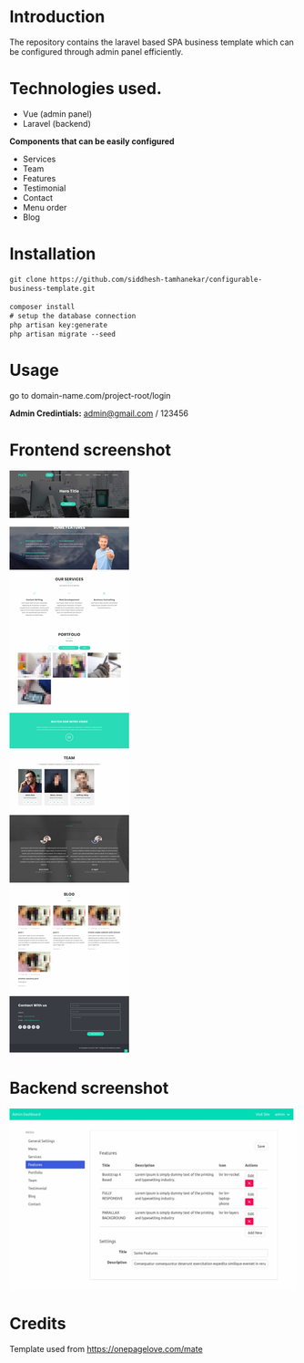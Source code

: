 # Introduction
The repository contains the laravel based SPA  business template which can be configured through admin panel efficiently.

# Technologies used.

* Vue (admin panel)
* Laravel (backend)


**Components that can  be easily configured**
* Services
* Team
* Features
* Testimonial
* Contact
* Menu order
* Blog


 # Installation
```
git clone https://github.com/siddhesh-tamhanekar/configurable-business-template.git

composer install
# setup the database connection
php artisan key:generate
php artisan migrate --seed

```

# Usage
go to domain-name.com/project-root/login

**Admin Credintials:** admin@gmail.com / 123456

# Frontend screenshot
 ![GitHub Logo](/ss/frontend.jpg)

# Backend screenshot
 ![GitHub Logo](/ss/feature_view.jpg)

# Credits

Template used from https://onepagelove.com/mate